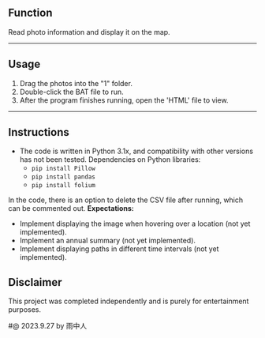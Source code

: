       
## Function
Read photo information and display it on the map.
***

## Usage
1. Drag the photos into the "1" folder.
2. Double-click the BAT file to run.
3. After the program finishes running, open the 'HTML' file to view.
***

## Instructions
* The code is written in Python 3.1x, and compatibility with other versions has not been tested.
Dependencies on Python libraries:
    - `pip install Pillow`
    - `pip install pandas`
    - `pip install folium`

In the code, there is an option to delete the CSV file after running, which can be commented out.
**Expectations:**
* Implement displaying the image when hovering over a location (not yet implemented).
* Implement an annual summary (not yet implemented).
* Implement displaying paths in different time intervals (not yet implemented).

## Disclaimer
This project was completed independently and is purely for entertainment purposes.

#@ 2023.9.27 by 雨中人